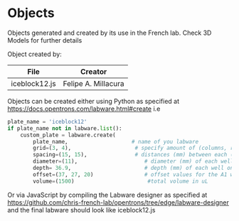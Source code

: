 # Objects
Objects generated and created by its use in the French lab. Check 3D Models for further details

Object created by:

| File  | Creator |
| ------------- | ------------- |
| iceblock12.js  | Felipe A. Millacura  |

Objects can be created either using Python as specified at https://docs.opentrons.com/labware.html#create 
i.e 
```python
plate_name = 'iceblock12'
if plate_name not in labware.list():
    custom_plate = labware.create(
        plate_name,                    # name of you labware
        grid=(3, 4),                    # specify amount of (columns, rows)
        spacing=(15, 15),               # distances (mm) between each (column, row)
        diameter=(11),                     # diameter (mm) of each well on the plate
        depth= 36.9,                       # depth (mm) of each well on the plate
        offset=(37, 27, 20)                # offset values for the A1 well 
        volume=(1500)                       #total volume in uL
```
Or via JavaScript by compiling the Labware designer as specified at https://github.com/chris-french-lab/opentrons/tree/edge/labware-designer and the final labware should look like iceblock12.js
